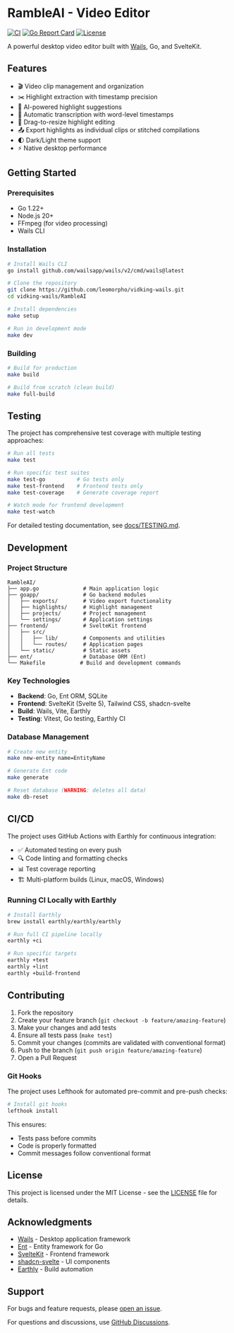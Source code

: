 # RambleAI - Video Editor

[![CI](https://github.com/leomorpho/vidking-wails/actions/workflows/ci.yml/badge.svg)](https://github.com/leomorpho/vidking-wails/actions/workflows/ci.yml)
[![Go Report Card](https://goreportcard.com/badge/github.com/leomorpho/vidking-wails)](https://goreportcard.com/report/github.com/leomorpho/vidking-wails)
[![License](https://img.shields.io/badge/license-MIT-blue.svg)](LICENSE)

A powerful desktop video editor built with [Wails](https://wails.io), Go, and SvelteKit.

## Features

- 🎬 Video clip management and organization
- ✂️ Highlight extraction with timestamp precision  
- 🤖 AI-powered highlight suggestions
- 📝 Automatic transcription with word-level timestamps
- 🎯 Drag-to-resize highlight editing
- 📤 Export highlights as individual clips or stitched compilations
- 🌓 Dark/Light theme support
- ⚡ Native desktop performance

## Getting Started

### Prerequisites

- Go 1.22+
- Node.js 20+
- FFmpeg (for video processing)
- Wails CLI

### Installation

```bash
# Install Wails CLI
go install github.com/wailsapp/wails/v2/cmd/wails@latest

# Clone the repository
git clone https://github.com/leomorpho/vidking-wails.git
cd vidking-wails/RambleAI

# Install dependencies
make setup

# Run in development mode
make dev
```

### Building

```bash
# Build for production
make build

# Build from scratch (clean build)
make full-build
```

## Testing

The project has comprehensive test coverage with multiple testing approaches:

```bash
# Run all tests
make test

# Run specific test suites
make test-go          # Go tests only
make test-frontend    # Frontend tests only
make test-coverage    # Generate coverage report

# Watch mode for frontend development
make test-watch
```

For detailed testing documentation, see [docs/TESTING.md](docs/TESTING.md).

## Development

### Project Structure

```
RambleAI/
├── app.go              # Main application logic
├── goapp/              # Go backend modules
│   ├── exports/        # Video export functionality
│   ├── highlights/     # Highlight management
│   ├── projects/       # Project management
│   └── settings/       # Application settings
├── frontend/           # SvelteKit frontend
│   ├── src/
│   │   ├── lib/        # Components and utilities
│   │   └── routes/     # Application pages
│   └── static/         # Static assets
├── ent/                # Database ORM (Ent)
└── Makefile           # Build and development commands
```

### Key Technologies

- **Backend**: Go, Ent ORM, SQLite
- **Frontend**: SvelteKit (Svelte 5), Tailwind CSS, shadcn-svelte
- **Build**: Wails, Vite, Earthly
- **Testing**: Vitest, Go testing, Earthly CI

### Database Management

```bash
# Create new entity
make new-entity name=EntityName

# Generate Ent code
make generate

# Reset database (WARNING: deletes all data)
make db-reset
```

## CI/CD

The project uses GitHub Actions with Earthly for continuous integration:

- ✅ Automated testing on every push
- 🔍 Code linting and formatting checks
- 📊 Test coverage reporting
- 🏗️ Multi-platform builds (Linux, macOS, Windows)

### Running CI Locally with Earthly

```bash
# Install Earthly
brew install earthly/earthly/earthly

# Run full CI pipeline locally
earthly +ci

# Run specific targets
earthly +test
earthly +lint
earthly +build-frontend
```

## Contributing

1. Fork the repository
2. Create your feature branch (`git checkout -b feature/amazing-feature`)
3. Make your changes and add tests
4. Ensure all tests pass (`make test`)
5. Commit your changes (commits are validated with conventional format)
6. Push to the branch (`git push origin feature/amazing-feature`)
7. Open a Pull Request

### Git Hooks

The project uses Lefthook for automated pre-commit and pre-push checks:

```bash
# Install git hooks
lefthook install
```

This ensures:
- Tests pass before commits
- Code is properly formatted
- Commit messages follow conventional format

## License

This project is licensed under the MIT License - see the [LICENSE](LICENSE) file for details.

## Acknowledgments

- [Wails](https://wails.io) - Desktop application framework
- [Ent](https://entgo.io) - Entity framework for Go
- [SvelteKit](https://kit.svelte.dev) - Frontend framework
- [shadcn-svelte](https://shadcn-svelte.com) - UI components
- [Earthly](https://earthly.dev) - Build automation

## Support

For bugs and feature requests, please [open an issue](https://github.com/leomorpho/vidking-wails/issues).

For questions and discussions, use [GitHub Discussions](https://github.com/leomorpho/vidking-wails/discussions).